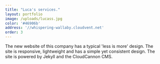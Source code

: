 ```yaml
---
title: "Luca's services."
layout: portfolio
image: /uploads/lucass.jpg
color: '#46906b'
address: '//whispering-wallaby.cloudvent.net'
order: 3
---
```



The new website of this company has a typical 'less is more' design. The site is responsive, lightweight and has a simple yet consistent design. The site is powered by Jekyll and the CloudCannon CMS.

